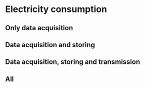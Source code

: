 # Electricity consumption

## Only data acquisition

## Data acquisition and storing

## Data acquisition, storing and transmission

## All